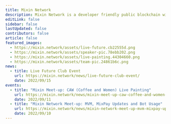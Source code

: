 ```yaml
---
title: Mixin Network
description: Mixin Network is a developer friendly public blockchain with lightning speed and zero transaction fee. Mixin Network is powered by nodes which are staked XIN tokens and runs with many popular dApps, includes swapping, exchange, minting, lending, micro-payment and other finacial services.
editLink: false
sidebar: false
lastUpdated: false
contributors: false
article: false
featured_images:
  - https://mixin.network/assets/live-future.cb22555d.png
  - https://mixin.network/assets/speaker-pic.78ebb202.png
  - https://mixin.network/assets/live-painting.44304660.png
  - https://mixin.network/assets/team-pic.24861b6c.png
news:
  - title: Live Future Club Event
    url: https://mixin.network/news/live-future-club-event/
    date: 2022/09/15
events:
  - title: "Mixin Meet-up: CAW (Coffee and Women) Live Painting"
    url: https://mixin.network/news/mixin-meet-up-caw-coffee-and-women-live-painting/
    date: 2022/09/11
  - title: "Mixin Network Meet-up: MVM, MixPay Updates and Bot Usage"
    url: https://mixin.network/news/mixin-network-meet-up-mvm-mixpay-updates-and-bot-usage/
    date: 2022/09/10
---
```


<community-slogan prefix="Get involved." suffix="Stay in touch."/>

<community-gallery />

<community-news title="Upcoming events" items-tag="events"/>

<community-news title="News & Press" items-tag="news"/>

